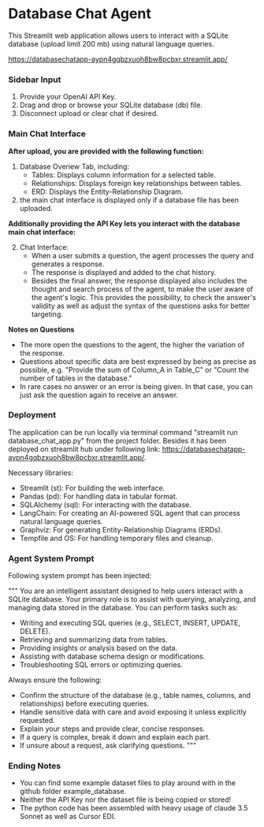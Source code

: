 # Database Chat Agent

This Streamlit web application allows users to interact with a SQLite database (upload limit 200 mb) using natural language queries. 

https://databasechatapp-aypn4gqbzxuoh8bw8pcbxr.streamlit.app/

### Sidebar Input

1. Provide your OpenAI API Key.
2. Drag and drop or browse your SQLite database (db) file.
3. Disconnect upload or clear chat if desired.

### Main Chat Interface
**After upload, you are provided with the following function:**
1. Database Overiew Tab, including:
   - Tables: Displays column information for a selected table.
   - Relationships: Displays foreign key relationships between tables.
   - ERD: Displays the Entity-Relationship Diagram.
2. the main chat interface is displayed only if a database file has been uploaded.

**Additionally providing the API Key lets you interact with the database main chat interface:**

2. Chat Interface:
   - When a user submits a question, the agent processes the query and generates a response.
   - The response is displayed and added to the chat history.
   - Besides the final answer, the response displayed also includes the thought and search process of the agent, to make the user aware of the agent's logic. This provides the possibility, to check the answer's validity as well as adjust the syntax of the questions asks for better targeting.

**Notes on Questions**
- The more open the questions to the agent, the higher the variation of the response.
- Questions about specific data are best expressed by being as precise as possible, e.g. "Provide the sum of Column_A in Table_C" or "Count the number of tables in the database."
- In rare cases no answer or an error is being given. In that case, you can just ask the question again to receive an answer. 

### Deployment

The application can be run locally via terminal command "streamlit run database_chat_app.py" from the project folder. Besides it has been deployed on streamlit hub under following link: https://databasechatapp-aypn4gqbzxuoh8bw8pcbxr.streamlit.app/.

Necessary libraries:
- Streamlit (st): For building the web interface.
- Pandas (pd): For handling data in tabular format.
- SQLAlchemy (sql): For interacting with the database.
- LangChain: For creating an AI-powered SQL agent that can process natural language queries.
- Graphviz: For generating Entity-Relationship Diagrams (ERDs).
- Tempfile and OS: For handling temporary files and cleanup.

### Agent System Prompt

Following system prompt has been injected:

"""
You are an intelligent assistant designed to help users interact with a SQLite database. Your primary role is to assist with querying, analyzing, and managing data stored in the database. 
You can perform tasks such as:
- Writing and executing SQL queries (e.g., SELECT, INSERT, UPDATE, DELETE).
- Retrieving and summarizing data from tables.
- Providing insights or analysis based on the data.
- Assisting with database schema design or modifications.
- Troubleshooting SQL errors or optimizing queries.

Always ensure the following:
- Confirm the structure of the database (e.g., table names, columns, and relationships) before executing queries.
- Handle sensitive data with care and avoid exposing it unless explicitly requested.
- Explain your steps and provide clear, concise responses.
- If a query is complex, break it down and explain each part.
- If unsure about a request, ask clarifying questions.
"""

### Ending Notes
- You can find some example dataset files to play around with in the github folder example_database.
- Neither the API Key nor the dataset file is being copied or stored!
- The python code has been assembled with heavy usage of claude 3.5 Sonnet as well as Cursor EDI.

